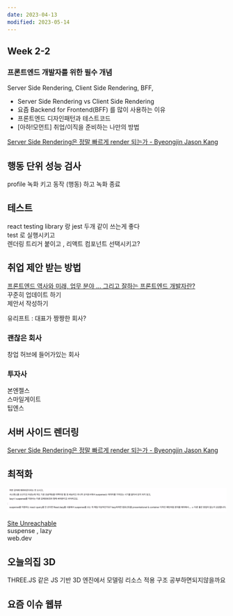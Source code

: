 ```yaml
---
date: 2023-04-13
modified: 2023-05-14
---
```


## Week 2-2

### 프론트엔드 개발자를 위한 필수 개념

Server Side Rendering, Client Side Rendering, BFF,

- Server Side Rendering vs Client Side Rendering
- 요즘 Backend for Frontend(BFF) 를 많이 사용하는 이유
- 프론트엔드 디자인패턴과 테스트코드
- [아하!모먼트] 취업/이직을 준비하는 나만의 방법

[Server Side Rendering은 정말 빠르게 render 되는가 - Byeongjin Jason Kang](https://jasonkang14.github.io/nextjs/is-server-side-rendering-really-faster)

## 행동 단위 성능 검사

profile 녹화 키고 동작 (행동) 하고 녹화 종료

## 테스트

react testing library 랑 jest 두개 같이 쓰는게 좋다  
test 로 실행시키고  
렌더링 트리거 붙이고 , 리액트 컴포넌트 선택시키고?

## 취업 제안 받는 방법

[프론트엔드 역사와 미래, 업무 분야 ... 그리고 잘하는 프론트엔드 개발자란?](https://velog.io/@teo/frontend)  
꾸준히 업데이트 하기  
제안서 작성하기

유리프트 : 대표가 짱짱한 회사?

### 괜찮은 회사

창업 허브에 들어가있는 회사

### 투자사

본엔젤스  
스마일게이트  
팁엔스

## 서버 사이드 렌더링

[Server Side Rendering은 정말 빠르게 render 되는가 - Byeongjin Jason Kang](https://jasonkang14.github.io/nextjs/is-server-side-rendering-really-faster)

## 최적화

![](file/Week-2-2.png)

[Site Unreachable](https://web.dev/code-splitting-suspense/)  
suspense , lazy  
web.dev

## 오늘의집 3D

THREE.JS 같은 JS 기반 3D 엔진에서 모델링 리소스 적용 구조 공부하면되지않을까요

## 요즘 이슈 웹뷰
